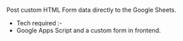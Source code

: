 Post custom HTML Form data directly to the Google Sheets. <br>
- Tech required :-
- Google Apps Script and a custom form in frontend.
